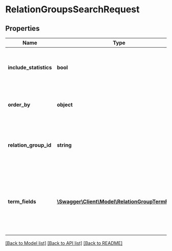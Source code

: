 # RelationGroupsSearchRequest

## Properties
Name | Type | Description | Notes
------------ | ------------- | ------------- | -------------
**include_statistics** | **bool** | Return statistics, like number of relations per relation group. | [optional] 
**order_by** | **object** | Order the results by the indicated RelationGroup field. | [optional] 
**relation_group_id** | **string** | Search by a specific relationGroup Id. Used to return/refresh one search result. | [optional] 
**term_fields** | [**\Swagger\Client\Model\RelationGroupTermField[]**](RelationGroupTermField.md) | Search for given text (Term) indicated by the fields in the TermFields list. Required in case &#39;Term&#39; is given. | [optional] 

[[Back to Model list]](../README.md#documentation-for-models) [[Back to API list]](../README.md#documentation-for-api-endpoints) [[Back to README]](../README.md)


